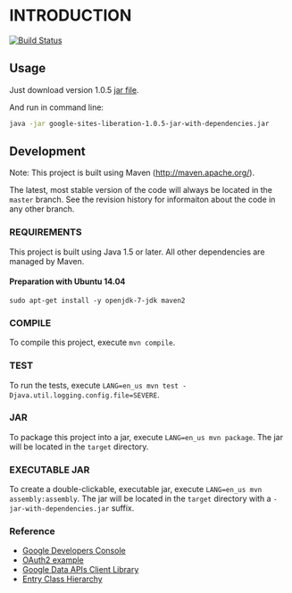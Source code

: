 # INTRODUCTION

[![Build Status](https://travis-ci.org/sih4sing5hong5/google-sites-liberation.svg?branch=master)](https://travis-ci.org/sih4sing5hong5/google-sites-liberation)

## Usage
Just download version 1.0.5 [jar file](https://sih4sing5hong5.github.io/google-sites-liberation/jar/google-sites-liberation-1.0.5-jar-with-dependencies.jar).

And run in command line:
```bash
java -jar google-sites-liberation-1.0.5-jar-with-dependencies.jar
```

## Development
  Note:  This project is built using Maven (http://maven.apache.org/).

  The latest, most stable version of the code will always be located in the `master` branch.  See
  the revision history for informaiton about the code in any other branch.

### REQUIREMENTS
  This project is built using Java 1.5 or later.  All other dependencies are managed by Maven.

#### Preparation with Ubuntu 14.04
```
sudo apt-get install -y openjdk-7-jdk maven2
```

### COMPILE
  To compile this project, execute `mvn compile`.

### TEST
  To run the tests, execute `LANG=en_us mvn test -Djava.util.logging.config.file=SEVERE`.

### JAR
  To package this project into a jar, execute `LANG=en_us mvn package`.  The jar will be located in the
  `target` directory.

### EXECUTABLE JAR
  To create a double-clickable, executable jar, execute `LANG=en_us mvn assembly:assembly`.  The jar will be
  located in the `target` directory with a `-jar-with-dependencies.jar` suffix.

### Reference
* [Google Developers Console](https://console.developers.google.com/project)
* [OAuth2 example](http://stackoverflow.com/questions/10242751/oauth-invalid-token-request-token-used-when-not-allowed)
* [Google Data APIs Client Library](https://developers.google.com/gdata/javadoc/)
* [Entry  Class Hierarchy ](https://developers.google.com/gdata/javadoc/com/google/gdata/data/sites/package-tree)
